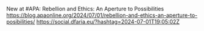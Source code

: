 New at #APA: Rebellion and Ethics: An Aperture to  Possibilities https://blog.apaonline.org/2024/07/01/rebellion-and-ethics-an-aperture-to-posibilities/ https://social.dfaria.eu/?hashtag=2024-07-01T19:05:02Z